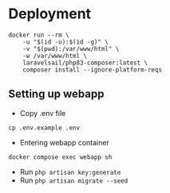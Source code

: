 # Deployment

```
docker run --rm \
    -u "$(id -u):$(id -g)" \
    -v "$(pwd):/var/www/html" \
    -w /var/www/html \
    laravelsail/php83-composer:latest \
    composer install --ignore-platform-reqs
```

## Setting up webapp
- Copy .env file
```
cp .env.example .env
```
- Entering webapp container
```
docker compose exec webapp sh
```

- Run ``php artisan key:generate``
- Run ``php artisan migrate --seed``


